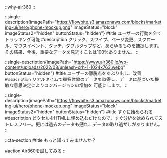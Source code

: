 <!-- ::video-hero
#title
Why Air360?
#subtitle
Air360は従来のアナリティクスツールとは違い、ユーザーの行動を360°把握することで、「なぜ買ってくれたのか、買ってくれなかったのか」を明確にします。
:: -->

::why-air360
::

::single-description{imagePath="https://flowbite.s3.amazonaws.com/blocks/marketing-ui/hero/phone-mockup.png" imageStatus="block" imageStatus2="hidden" buttonStatus="hidden"}
#title
ユーザーの行動を全てトラッキング可能
#description
クリック、スワイプ、ページ変更、スクロール、マウスイベント、タッチ、ダブルタップなど、あらゆるものを捕捉します。その結果、今後、重要なデータを見逃すことは100％ありません。
::

::single-description{imagePath="https://www.air360.io/wp-content/uploads/2022/08/unleash-crh-1-1024x763.webp" buttonStatus="hidden"}
#title
ユーザーの離脱点をあぶり出し、改善
#description
リアルタイムで顧客体験のデータを取得し、データに基づいた機敏な意思決定によりコンバージョンの増加を
可能にします。
::

::single-description{imagePath="https://flowbite.s3.amazonaws.com/blocks/marketing-ui/hero/phone-mockup.png" imageStatus="block" imageStatus2="hidden" buttonStatus="hidden"}
#title
すぐに始められる
#description
ピクセルをHTMLに埋め込むだけなので、すぐ分析を始められてストレスフリー。更には過去のデータも遡れ、データの取り逃がしがありません。
::

<!-- ::company-logos
#title
愛される E コマースブランドが Air360 を採用しています
:: -->

::cta-section
#title
もっと知ってみませんか？

#action
Air360を試してみる
::
